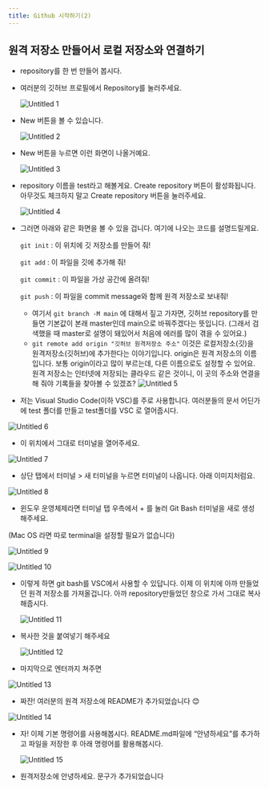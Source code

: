 ```yaml
---
title: Github 시작하기(2)
---
```


## 원격 저장소 만들어서 로컬 저장소와 연결하기

- repository를 한 번 만들어 봅시다.
- 여러분의 깃허브 프로필에서 Repository를 눌러주세요.

  ![Untitled 1](https://user-images.githubusercontent.com/81297662/163206117-6c9a9080-0e27-4fa2-819b-e8817cb0df17.png)

- New 버튼을 볼 수 있습니다.

  ![Untitled 2](https://user-images.githubusercontent.com/81297662/163206121-e9cba0d3-4da9-46b2-933c-6d948343a4d6.png)

- New 버튼을 누르면 이런 화면이 나올거예요.

  ![Untitled 3](https://user-images.githubusercontent.com/81297662/163206125-a363500d-a0cc-4f8a-b958-97c16fca3222.png)

- repository 이름을 test라고 해볼게요. Create repository 버튼이 활성화됩니다. 아무것도 체크하지 말고 Create repository 버튼을 눌러주세요.

  ![Untitled 4](https://user-images.githubusercontent.com/81297662/163206128-54f8d16c-6263-4862-bed8-47a1f102546d.png)

- 그러면 아래와 같은 화면을 볼 수 있을 겁니다. 여기에 나오는 코드를 설명드릴게요.

  `git init` : 이 위치에 깃 저장소를 만들어 줘!

  `git add` : 이 파일을 깃에 추가해 줘!

  `git commit` : 이 파일을 가상 공간에 올려줘!

  `git push` : 이 파일을 commit message와 함께 원격 저장소로 보내줘!

  - 여기서 `git branch -M main` 에 대해서 짚고 가자면, 깃허브 repository를 만들면 기본값이 본래 master인데 main으로 바꿔주겠다는 뜻입니다. (그래서 검색했을 때 master로 설명이 돼있어서 처음에 에러를 많이 겪을 수 있어요.)
  - `git remote add origin "깃허브 원격저장소 주소"` 이것은 로컬저장소(깃)을 원격저장소(깃허브)에 추가한다는 이야기입니다. origin은 원격 저장소의 이름입니다. 보통 origin이라고 많이 부르는데, 다른 이름으로도 설정할 수 있어요. 원격 저장소는 인터넷에 저장되는 클라우드 같은 것이니, 이 곳의 주소와 연결을 해 줘야 기록들을 찾아볼 수 있겠죠?
    ![Untitled 5](https://user-images.githubusercontent.com/81297662/163206129-afc18e92-e456-4bc1-b91b-1c8fb3b7dbba.png)

- 저는 Visual Studio Code(이하 VSC)를 주로 사용합니다. 여러분들의 문서 어딘가에 test 폴더를 만들고 test폴더를 VSC 로 열어줍시다.

![Untitled 6](https://user-images.githubusercontent.com/81297662/163206131-7453886a-567e-4cd7-b044-5308ceb76624.png)

- 이 위치에서 그대로 터미널을 열어주세요.

![Untitled 7](https://user-images.githubusercontent.com/81297662/163206132-0a03e501-ab59-4228-88f7-6adf6f6850f5.png)

- 상단 탭에서 터미널 > 새 터미널을 누르면 터미널이 나옵니다. 아래 이미지처럼요.

![Untitled 8](https://user-images.githubusercontent.com/81297662/163206136-037a6de9-055d-42ed-95d9-9f2a25a5328c.png)

- 윈도우 운영체제라면 터미널 탭 우측에서 + 를 눌러 Git Bash 터미널을 새로 생성해주세요.

(Mac OS 라면 따로 terminal을 설정할 필요가 없습니다)

![Untitled 9](https://user-images.githubusercontent.com/81297662/163206085-44f65412-d65c-46b8-807f-49eb4eda6eb8.png)

![Untitled 10](https://user-images.githubusercontent.com/81297662/163206091-035a1217-ddd2-43fd-9d36-67d4daa91f6e.png)

- 이렇게 하면 git bash를 VSC에서 사용할 수 있답니다. 이제 이 위치에 아까 만들었던 원격 저장소를 가져올겁니다. 아까 repository만들었던 창으로 가서 그대로 복사해줍시다.

  ![Untitled 11](https://user-images.githubusercontent.com/81297662/163206093-d7ea7e53-2941-4518-83f6-000b9d725fc4.png)

- 복사한 것을 붙여넣기 해주세요

  ![Untitled 12](https://user-images.githubusercontent.com/81297662/163206104-0decf7c0-d719-41b7-9774-a67d2cb02219.png)

- 마지막으로 엔터까지 쳐주면

![Untitled 13](https://user-images.githubusercontent.com/81297662/163206105-012ec2e4-8f4a-4152-a03e-4e0406ca7fd3.png)

- 짜잔! 여러분의 원격 저장소에 README가 추가되었습니다 😊

![Untitled 14](https://user-images.githubusercontent.com/81297662/163206106-9df1af73-fc7f-4186-9535-04dd75f26404.png)

- 자! 이제 기본 명령어를 사용해봅시다. README.md파일에 “안녕하세요”를 추가하고 파일을 저장한 후 아래 명령어를 활용해봅시다.

  ![Untitled 15](https://user-images.githubusercontent.com/81297662/163206109-3eea57e2-b289-4f06-8d83-25bbaa57bd40.png)

- 원격저장소에 안녕하세요. 문구가 추가되었습니다
